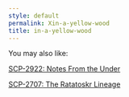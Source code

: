 ```yaml
---
style: default
permalink: Xin-a-yellow-wood
title: in-a-yellow-wood
---
```

You may also like:

[SCP-2922: Notes From the Under](http://scp-wiki.net/scp-2922)

[SCP-2707: The Ratatoskr Lineage](http://scp-wiki.net/scp-2707)
